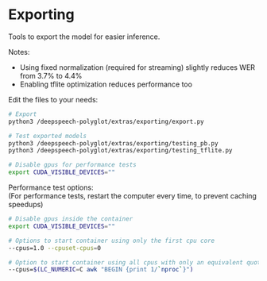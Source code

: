 # Exporting

Tools to export the model for easier inference.

Notes:

- Using fixed normalization (required for streaming) slightly reduces WER from 3.7% to 4.4%
- Enabling tflite optimization reduces performance too

Edit the files to your needs:

```bash
# Export
python3 /deepspeech-polyglot/extras/exporting/export.py

# Test exported models
python3 /deepspeech-polyglot/extras/exporting/testing_pb.py
python3 /deepspeech-polyglot/extras/exporting/testing_tflite.py

# Disable gpus for performance tests
export CUDA_VISIBLE_DEVICES=""
```

Performance test options: \
(For performance tests, restart the computer every time, to prevent caching speedups)

```bash
# Disable gpus inside the container
export CUDA_VISIBLE_DEVICES=""

# Options to start container using only the first cpu core
--cpus=1.0 --cpuset-cpus=0

# Option to start container using all cpus with only an equivalent quota of one cpu core
--cpus=$(LC_NUMERIC=C awk "BEGIN {print 1/`nproc`}")
```
